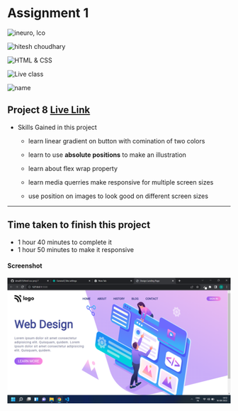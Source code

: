 # Assignment 1

![ineuro, lco](https://img.shields.io/badge/iNeuron-LCO-green)

![hitesh choudhary](https://img.shields.io/badge/Hitesh--Choudhary-Full--stack--JS--bootcamp-red)

![HTML & CSS](https://img.shields.io/badge/HTML-CSS-orange)

![Live class](https://img.shields.io/badge/LIVE--CLASS-PROJECT--8-lightgrey)

![name](https://img.shields.io/badge/Vimal--Kumar-lightgrey)

## Project 8 [Live Link](https://product-homepag.netlify.app/)

- Skills Gained in this project

  - learn linear gradient on button with comination of two colors

  - learn to use **absolute positions** to make an illustration

  - learn about flex wrap property

  - learn media querries make responsive for multiple screen sizes

  - use position on images to look good on different screen sizes

---

## Time taken to finish this project

- 1 hour 40 minutes to complete it
- 1 hour 50 minutes to make it responsive

#### Screenshot

![Desktop](./screenshot/project%208.png)

